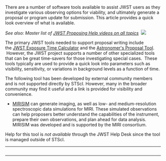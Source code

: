 There are a number of software tools available to assist JWST users as they investigate various observing options for viability, and ultimately generate a proposal or program update for submission. This article provides a quick look overview of what is available.

*See also: Master list of [JWST Proposing Help videos on all topics](/proposal-planning-video-tutorials)  ![](/files/154687163/154687164/1/1737746591705/image2019-10-2_17-5-20.png)*

The primary JWST tools needed to support proposal writing include the [JWST Exposure Time Calculator](/jwst-exposure-time-calculator-overview) and the [Astronomer's Proposal Tool](/jwst-astronomer-s-proposal-tool-overview).  However, the JWST project supports a number of other specialized tools that can be great time-savers for those investigating special cases.  These tools typically are used to provide a quick look into parameters such as visibility, sensitivity, or variations in background levels as a function of time.

The following tool has been developed by external community members and is not supported directly by STScI. However, many in the broader community may find it useful and a link is provided for visibility and convenience.

* [MIRISIM](http://www.stsci.edu/jwst/science-planning/proposal-planning-toolbox/mirisim) can generate imaging, as well as low- and medium-resolution spectroscopic data simulations for MIRI. These simulated observations can help proposers better understand the capabilities of the instrument, prepare their own observations, and plan ahead for data analysis. MIRISIM was developed and is supported by the MIRI consortium.

Help for this tool is *not available* through the JWST Help Desk since the tool is managed outside of STScI.

---

```

```

---